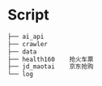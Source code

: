 

<!--
 * @Author: courageux_san WX
 * @Date: 2024-10-19 20:52:17
 * @LastEditors: courageux_san WX
 * @LastEditTime: 2024-10-19 21:07:55
 * @FilePath: /script/README.md
-->
# Script

```bash
├── ai_api
├── crawler
├── data
├── health160    抢火车票
├── jd_maotai    京东抢购
└── log
```